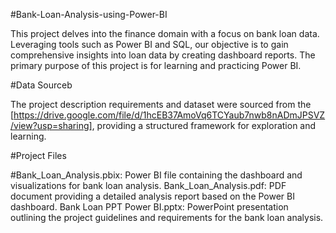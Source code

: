 #Bank-Loan-Analysis-using-Power-BI

This project delves into the finance domain with a focus on bank loan data. Leveraging tools such as Power BI and SQL, our objective is to gain comprehensive insights into loan data by creating dashboard reports. The primary purpose of this project is for learning and practicing Power BI.

#Data Sourceb

The project description requirements and dataset were sourced from the [https://drive.google.com/file/d/1hcEB37AmoVq6TCYaub7nwb8nADmJPSVZ/view?usp=sharing], providing a structured framework for exploration and learning.

#Project Files

#Bank_Loan_Analysis.pbix: 
Power BI file containing the dashboard and visualizations for bank loan analysis.
Bank_Loan_Analysis.pdf: PDF document providing a detailed analysis report based on the Power BI dashboard.
Bank Loan PPT Power BI.pptx: PowerPoint presentation outlining the project guidelines and requirements for the bank loan analysis.
